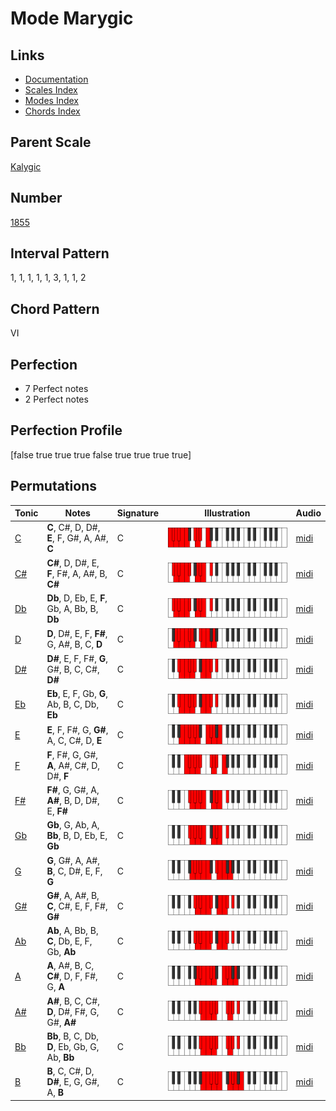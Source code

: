 # Mode Marygic

## Links

- [Documentation](index.md)
- [Scales Index](Scales.md)
- [Modes Index](Modes.md)
- [Chords Index](Chords.md)

## Parent Scale

[Kalygic](ScaleKalygic.md)

## Number

[1855](https://ianring.com/musictheory/scales/1855)

## Interval Pattern

1, 1, 1, 1, 1, 3, 1, 1, 2

## Chord Pattern

VI

## Perfection

- 7 Perfect notes
- 2 Perfect notes

## Perfection Profile

[false true true true false true true true true]

## Permutations

| Tonic | Notes | Signature | Illustration | Audio |
|-------|-------|-----------|--------------|-------|
| [C](ModeCNaturalMarygic.md) | **C**, C#, D, D#, **E**, F, G#, A, A#, **C** | C | ![CNaturalMarygic](ModeCNaturalMarygic.png) | [midi](https://github.com/edipermadi/music/blob/main/docs/ModeCNaturalMarygic.mid?raw=true) |
| [C#](ModeCSharpMarygic.md) | **C#**, D, D#, E, **F**, F#, A, A#, B, **C#** | C | ![CSharpMarygic](ModeCSharpMarygic.png) | [midi](https://github.com/edipermadi/music/blob/main/docs/ModeCSharpMarygic.mid?raw=true) |
| [Db](ModeDFlatMarygic.md) | **Db**, D, Eb, E, **F**, Gb, A, Bb, B, **Db** | C | ![DFlatMarygic](ModeDFlatMarygic.png) | [midi](https://github.com/edipermadi/music/blob/main/docs/ModeDFlatMarygic.mid?raw=true) |
| [D](ModeDNaturalMarygic.md) | **D**, D#, E, F, **F#**, G, A#, B, C, **D** | C | ![DNaturalMarygic](ModeDNaturalMarygic.png) | [midi](https://github.com/edipermadi/music/blob/main/docs/ModeDNaturalMarygic.mid?raw=true) |
| [D#](ModeDSharpMarygic.md) | **D#**, E, F, F#, **G**, G#, B, C, C#, **D#** | C | ![DSharpMarygic](ModeDSharpMarygic.png) | [midi](https://github.com/edipermadi/music/blob/main/docs/ModeDSharpMarygic.mid?raw=true) |
| [Eb](ModeEFlatMarygic.md) | **Eb**, E, F, Gb, **G**, Ab, B, C, Db, **Eb** | C | ![EFlatMarygic](ModeEFlatMarygic.png) | [midi](https://github.com/edipermadi/music/blob/main/docs/ModeEFlatMarygic.mid?raw=true) |
| [E](ModeENaturalMarygic.md) | **E**, F, F#, G, **G#**, A, C, C#, D, **E** | C | ![ENaturalMarygic](ModeENaturalMarygic.png) | [midi](https://github.com/edipermadi/music/blob/main/docs/ModeENaturalMarygic.mid?raw=true) |
| [F](ModeFNaturalMarygic.md) | **F**, F#, G, G#, **A**, A#, C#, D, D#, **F** | C | ![FNaturalMarygic](ModeFNaturalMarygic.png) | [midi](https://github.com/edipermadi/music/blob/main/docs/ModeFNaturalMarygic.mid?raw=true) |
| [F#](ModeFSharpMarygic.md) | **F#**, G, G#, A, **A#**, B, D, D#, E, **F#** | C | ![FSharpMarygic](ModeFSharpMarygic.png) | [midi](https://github.com/edipermadi/music/blob/main/docs/ModeFSharpMarygic.mid?raw=true) |
| [Gb](ModeGFlatMarygic.md) | **Gb**, G, Ab, A, **Bb**, B, D, Eb, E, **Gb** | C | ![GFlatMarygic](ModeGFlatMarygic.png) | [midi](https://github.com/edipermadi/music/blob/main/docs/ModeGFlatMarygic.mid?raw=true) |
| [G](ModeGNaturalMarygic.md) | **G**, G#, A, A#, **B**, C, D#, E, F, **G** | C | ![GNaturalMarygic](ModeGNaturalMarygic.png) | [midi](https://github.com/edipermadi/music/blob/main/docs/ModeGNaturalMarygic.mid?raw=true) |
| [G#](ModeGSharpMarygic.md) | **G#**, A, A#, B, **C**, C#, E, F, F#, **G#** | C | ![GSharpMarygic](ModeGSharpMarygic.png) | [midi](https://github.com/edipermadi/music/blob/main/docs/ModeGSharpMarygic.mid?raw=true) |
| [Ab](ModeAFlatMarygic.md) | **Ab**, A, Bb, B, **C**, Db, E, F, Gb, **Ab** | C | ![AFlatMarygic](ModeAFlatMarygic.png) | [midi](https://github.com/edipermadi/music/blob/main/docs/ModeAFlatMarygic.mid?raw=true) |
| [A](ModeANaturalMarygic.md) | **A**, A#, B, C, **C#**, D, F, F#, G, **A** | C | ![ANaturalMarygic](ModeANaturalMarygic.png) | [midi](https://github.com/edipermadi/music/blob/main/docs/ModeANaturalMarygic.mid?raw=true) |
| [A#](ModeASharpMarygic.md) | **A#**, B, C, C#, **D**, D#, F#, G, G#, **A#** | C | ![ASharpMarygic](ModeASharpMarygic.png) | [midi](https://github.com/edipermadi/music/blob/main/docs/ModeASharpMarygic.mid?raw=true) |
| [Bb](ModeBFlatMarygic.md) | **Bb**, B, C, Db, **D**, Eb, Gb, G, Ab, **Bb** | C | ![BFlatMarygic](ModeBFlatMarygic.png) | [midi](https://github.com/edipermadi/music/blob/main/docs/ModeBFlatMarygic.mid?raw=true) |
| [B](ModeBNaturalMarygic.md) | **B**, C, C#, D, **D#**, E, G, G#, A, **B** | C | ![BNaturalMarygic](ModeBNaturalMarygic.png) | [midi](https://github.com/edipermadi/music/blob/main/docs/ModeBNaturalMarygic.mid?raw=true) |
